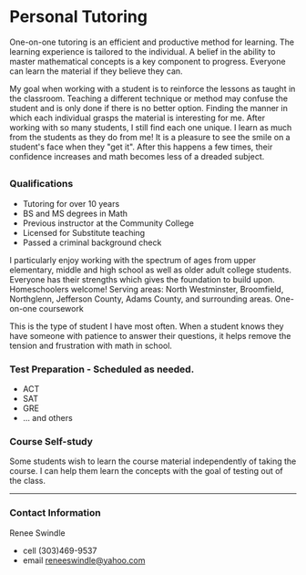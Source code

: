 # Personal Tutoring

One-on-one tutoring is an efficient and productive method for learning. The learning experience is tailored to the individual. A belief in the ability to master mathematical concepts is a key component to progress. Everyone can learn the material if they believe they can.

My goal when working with a student is to reinforce the lessons as taught in the classroom. Teaching a different technique or method may confuse the student and is only done if there is no better option. Finding the manner in which each individual grasps the material is interesting for me. After working with so many students, I still find each one unique. I learn as much from the students as they do from me! It is a pleasure to see the smile on a student's face when they "get it". After this happens a few times, their confidence increases and math becomes less of a dreaded subject.

## 

### Qualifications

- Tutoring for over 10 years
- BS and MS degrees in Math
- Previous instructor at the Community College
- Licensed for Substitute teaching
- Passed a criminal background check

I particularly enjoy working with the spectrum of ages from upper elementary, middle and high school as well as older adult college students. Everyone has their strengths which gives the foundation to build upon. Homeschoolers welcome!
Serving areas:
North Westminster, Broomfield, Northglenn, Jefferson County, Adams County, and surrounding areas.
One-on-one coursework

This is the type of student I have most often. When a student knows they have someone with patience to answer their questions, it helps remove the tension and frustration with math in school.

### Test Preparation - Scheduled as needed.

- ACT
- SAT
- GRE
- ... and others

### Course Self-study

Some students wish to learn the course material independently of taking the course. I can help them learn the concepts with the goal of testing out of the class.

---

### Contact Information

Renee Swindle
- cell (303)469-9537
- email reneeswindle@yahoo.com

